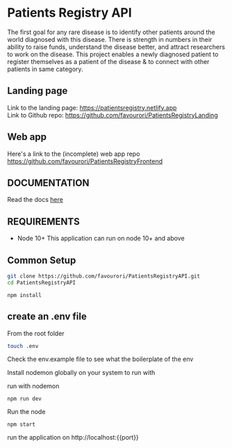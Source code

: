 # Patients Registry API
The first goal for any rare disease is to identify other patients around the world
diagnosed with this disease. There is strength in numbers in their ability to
raise funds, understand the disease better, and attract researchers to work
on the disease. This project enables a newly diagnosed patient to register themselves as a patient of the
disease & to connect with other patients in same category.

## Landing page
Link to the landing page: https://patientsregistry.netlify.app  
Link to Github repo: https://github.com/favourori/PatientsRegistryLanding  


## Web app
Here's a link to the (incomplete) web app repo https://github.com/favourori/PatientsRegistryFrontend  

## DOCUMENTATION
Read the docs [here](https://documenter.getpostman.com/view/7357882/TzJx9GoU#32538d66-4e99-426a-ab95-7b75bd29d0eb)


## REQUIREMENTS

- Node 10+
 This application can run on node 10+ and above 
 
 ## Common Setup 
 ```bash
 git clone https://github.com/favourori/PatientsRegistryAPI.git
 cd PatientsRegistryAPI
 ```
 
 ```
 npm install
 ```
 
 ## create an .env file
   From the root folder
   ```bash
   touch .env
   ```
   Check the env.example file to see what the boilerplate of the env
   
  Install nodemon globally on your system to run with
 
  run with nodemon 
  ```
  npm run dev
  ```
  Run the node
  ```
  npm start
  ```
 

run the application on  http://localhost:{{port}} 
